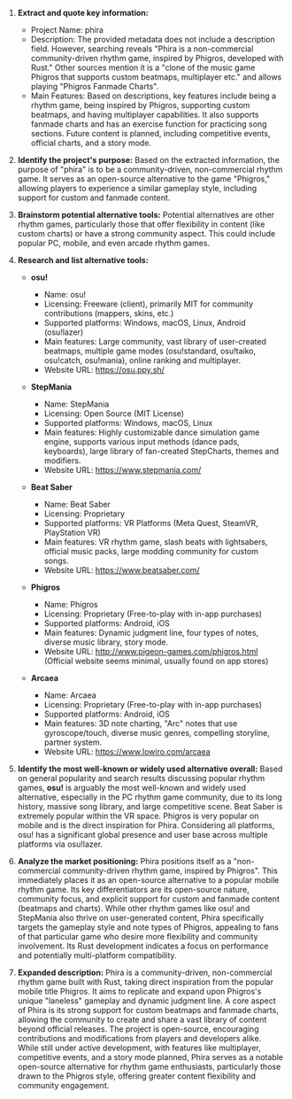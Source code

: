 1.  **Extract and quote key information:**
    *   Project Name: phira
    *   Description: The provided metadata does not include a description field. However, searching reveals "Phira is a non-commercial community-driven rhythm game, inspired by Phigros, developed with Rust." Other sources mention it is a "clone of the music game Phigros that supports custom beatmaps, multiplayer etc." and allows playing "Phigros Fanmade Charts".
    *   Main Features: Based on descriptions, key features include being a rhythm game, being inspired by Phigros, supporting custom beatmaps, and having multiplayer capabilities. It also supports fanmade charts and has an exercise function for practicing song sections. Future content is planned, including competitive events, official charts, and a story mode.

2.  **Identify the project's purpose:**
    Based on the extracted information, the purpose of "phira" is to be a community-driven, non-commercial rhythm game. It serves as an open-source alternative to the game "Phigros," allowing players to experience a similar gameplay style, including support for custom and fanmade content.

3.  **Brainstorm potential alternative tools:**
    Potential alternatives are other rhythm games, particularly those that offer flexibility in content (like custom charts) or have a strong community aspect. This could include popular PC, mobile, and even arcade rhythm games.

4.  **Research and list alternative tools:**

    *   **osu!**
        *   Name: osu!
        *   Licensing: Freeware (client), primarily MIT for community contributions (mappers, skins, etc.)
        *   Supported platforms: Windows, macOS, Linux, Android (osu!lazer)
        *   Main features: Large community, vast library of user-created beatmaps, multiple game modes (osu!standard, osu!taiko, osu!catch, osu!mania), online ranking and multiplayer.
        *   Website URL: https://osu.ppy.sh/

    *   **StepMania**
        *   Name: StepMania
        *   Licensing: Open Source (MIT License)
        *   Supported platforms: Windows, macOS, Linux
        *   Main features: Highly customizable dance simulation game engine, supports various input methods (dance pads, keyboards), large library of fan-created StepCharts, themes and modifiers.
        *   Website URL: https://www.stepmania.com/

    *   **Beat Saber**
        *   Name: Beat Saber
        *   Licensing: Proprietary
        *   Supported platforms: VR Platforms (Meta Quest, SteamVR, PlayStation VR)
        *   Main features: VR rhythm game, slash beats with lightsabers, official music packs, large modding community for custom songs.
        *   Website URL: https://www.beatsaber.com/

    *   **Phigros**
        *   Name: Phigros
        *   Licensing: Proprietary (Free-to-play with in-app purchases)
        *   Supported platforms: Android, iOS
        *   Main features: Dynamic judgment line, four types of notes, diverse music library, story mode.
        *   Website URL: http://www.pigeon-games.com/phigros.html (Official website seems minimal, usually found on app stores)

    *   **Arcaea**
        *   Name: Arcaea
        *   Licensing: Proprietary (Free-to-play with in-app purchases)
        *   Supported platforms: Android, iOS
        *   Main features: 3D note charting, "Arc" notes that use gyroscope/touch, diverse music genres, compelling storyline, partner system.
        *   Website URL: https://www.lowiro.com/arcaea

5.  **Identify the most well-known or widely used alternative overall:**
    Based on general popularity and search results discussing popular rhythm games, **osu!** is arguably the most well-known and widely used alternative, especially in the PC rhythm game community, due to its long history, massive song library, and large competitive scene. Beat Saber is extremely popular within the VR space. Phigros is very popular on mobile and is the direct inspiration for Phira. Considering all platforms, osu! has a significant global presence and user base across multiple platforms via osu!lazer.

6.  **Analyze the market positioning:**
    Phira positions itself as a "non-commercial community-driven rhythm game, inspired by Phigros". This immediately places it as an open-source alternative to a popular mobile rhythm game. Its key differentiators are its open-source nature, community focus, and explicit support for custom and fanmade content (beatmaps and charts). While other rhythm games like osu! and StepMania also thrive on user-generated content, Phira specifically targets the gameplay style and note types of Phigros, appealing to fans of that particular game who desire more flexibility and community involvement. Its Rust development indicates a focus on performance and potentially multi-platform compatibility.

7.  **Expanded description:**
    Phira is a community-driven, non-commercial rhythm game built with Rust, taking direct inspiration from the popular mobile title Phigros. It aims to replicate and expand upon Phigros's unique "laneless" gameplay and dynamic judgment line. A core aspect of Phira is its strong support for custom beatmaps and fanmade charts, allowing the community to create and share a vast library of content beyond official releases. The project is open-source, encouraging contributions and modifications from players and developers alike. While still under active development, with features like multiplayer, competitive events, and a story mode planned, Phira serves as a notable open-source alternative for rhythm game enthusiasts, particularly those drawn to the Phigros style, offering greater content flexibility and community engagement.